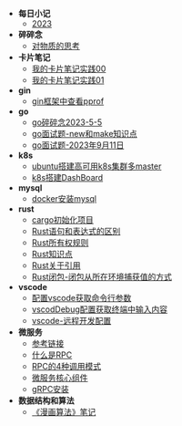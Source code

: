- **每日小记**
    - [2023](diary.md)
- **碎碎念**
    - [对物质的思考](./node/diary/2023-5-6-1312.md)
- **卡片笔记**
    - [我的卡片笔记实践00](./node/diary/2023-5-6-1313.md)
    - [我的卡片笔记实践01](./node/diary/2023-5-18-1135.md)
- **gin**
    - [gin框架中查看pprof](./node/diary/2023-5-6-1311.md)
- **go**
    - [go碎碎念2023-5-5](./node/diary/2023-5-6-1309.md)
    - [go面试题-new和make知识点](./node/diary/2023-8-30-1033.md)
    - [go面试题-2023年9月11日](./node/diary/2023-9-11-1443.md)
- **k8s**
    - [ubuntu搭建高可用k8s集群多master](./node/diary/2023-5-6-1308.md "欢迎入坑k8s")
    - [k8s搭建DashBoard](./node/diary/2023-5-6-1307.md)
- **mysql**
    - [docker安装mysql](./node/diary/2023-5-6-1306.md)
- **rust**
    - [cargo初始化项目](./node/diary/2023-6-7-1049.md)
    - [Rust语句和表达式的区别](./node/diary/2023-6-7-1051.md)
    - [Rust所有权规则](./node/diary/2023-6-7-1038.md)
    - [Rust知识点](./node/diary/2023-6-7-1042.md)
    - [Rust关于引用](./node/diary/2023-6-7-1045.md)
    - [Rust闭包-闭包从所在环境捕获值的方式](./node/diary/2023-6-13-1542.md)
- **vscode**
    - [配置vscode获取命令行参数](./node/diary/2023-5-6-1147.md) 
    - [vscodDebug配置获取终端中输入内容](./node/diary/2023-5-6-1148.md)
    - [vscode-远程开发配置](./node/diary/2023-5-6-1146.md)
- **微服务**
    - [参考链接](./node/diary/2023-5-10-1501.md)
    - [什么是RPC](./node/diary/2023-5-10-1504.md)
    - [RPC的4种调用模式](./node/diary/2023-5-10-1509.md)
    - [微服务核心组件](./node/diary/2023-5-10-1515.md)
    - [gRPC安装](./node/diary/2023-5-11-1348.md)
- **数据结构和算法**
    - [《漫画算法》笔记](./node/diary/2023-8-31-0907.md)
